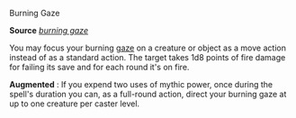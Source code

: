 Burning Gaze

**Source** [_burning gaze_](advanced/spells/burningGaze.md#_burning-gaze)

You may focus your burning [gaze](monsters/universalMonsterRules.md#_gaze) on a creature or object as a move action instead of as a standard action. The target takes 1d8 points of fire damage for failing its save and for each round it's on fire.

**Augmented** : If you expend two uses of mythic power, once during the spell's duration you can, as a full-round action, direct your burning gaze at up to one creature per caster level.

